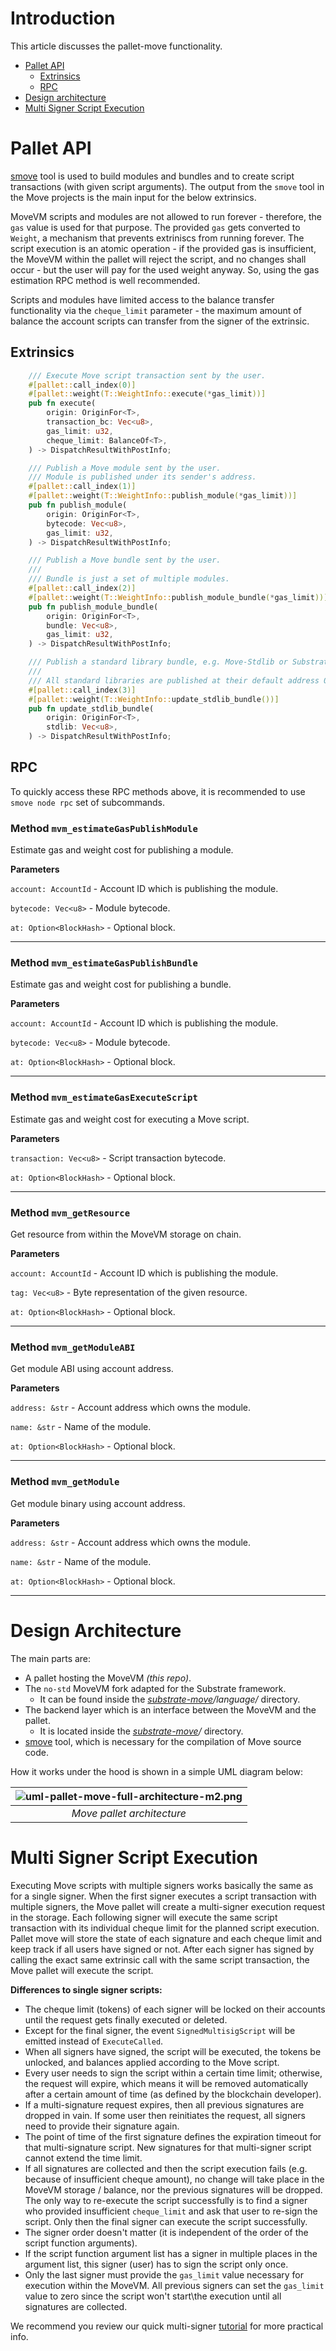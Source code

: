 # Introduction
This article discusses the pallet-move functionality.

- [Pallet API](#pallet-api)
  - [Extrinsics](#extrinsics)
  - [RPC](#rpc)
- [Design architecture](#design-architecture)
- [Multi Signer Script Execution](#multi-signer-script-execution)


# Pallet API
[smove] tool is used to build modules and bundles and to create script transactions (with given script arguments). The output from the `smove` tool in the Move projects is the main input for the below extrinsics.

MoveVM scripts and modules are not allowed to run forever - therefore, the `gas` value is used for that purpose. The provided `gas` gets converted to `Weight`, a mechanism that prevents extriniscs from running forever.
The script execution is an atomic operation - if the provided gas is insufficient, the MoveVM within the pallet will reject the script, and no changes shall occur - but the user will pay for the used weight anyway. So, using the gas estimation RPC method is well recommended.

Scripts and modules have limited access to the balance transfer functionality via the `cheque_limit` parameter - the maximum amount of balance the account scripts can transfer from the signer of the extrinsic.

## Extrinsics

```rust
    /// Execute Move script transaction sent by the user.
    #[pallet::call_index(0)]
    #[pallet::weight(T::WeightInfo::execute(*gas_limit))]
    pub fn execute(
        origin: OriginFor<T>,
        transaction_bc: Vec<u8>,
        gas_limit: u32,
        cheque_limit: BalanceOf<T>,
    ) -> DispatchResultWithPostInfo;
```

```rust
    /// Publish a Move module sent by the user.
    /// Module is published under its sender's address.
    #[pallet::call_index(1)]
    #[pallet::weight(T::WeightInfo::publish_module(*gas_limit))]
    pub fn publish_module(
        origin: OriginFor<T>,
        bytecode: Vec<u8>,
        gas_limit: u32,
    ) -> DispatchResultWithPostInfo;
```

```rust
    /// Publish a Move bundle sent by the user.
    ///
    /// Bundle is just a set of multiple modules.
    #[pallet::call_index(2)]
    #[pallet::weight(T::WeightInfo::publish_module_bundle(*gas_limit))]
    pub fn publish_module_bundle(
        origin: OriginFor<T>,
        bundle: Vec<u8>,
        gas_limit: u32,
    ) -> DispatchResultWithPostInfo;
```

```rust
    /// Publish a standard library bundle, e.g. Move-Stdlib or Substrate-Stdlib. Sudo user only.
    ///
    /// All standard libraries are published at their default address 0x1.
    #[pallet::call_index(3)]
    #[pallet::weight(T::WeightInfo::update_stdlib_bundle())]
    pub fn update_stdlib_bundle(
        origin: OriginFor<T>,
        stdlib: Vec<u8>,
    ) -> DispatchResultWithPostInfo;
```

## RPC

To quickly access these RPC methods above, it is recommended to use `smove node rpc` set of subcommands.

### Method `mvm_estimateGasPublishModule`
Estimate gas and weight cost for publishing a module.

**Parameters**

`account: AccountId` - Account ID which is publishing the module.

`bytecode: Vec<u8>` - Module bytecode.

`at: Option<BlockHash>` - Optional block.

----------------------------------------------------------------

### Method `mvm_estimateGasPublishBundle`
Estimate gas and weight cost for publishing a bundle.

**Parameters**

`account: AccountId` - Account ID which is publishing the module.

`bytecode: Vec<u8>` - Module bytecode.

`at: Option<BlockHash>` - Optional block.

----------------------------------------------------------------

### Method `mvm_estimateGasExecuteScript`
Estimate gas and weight cost for executing a Move script.

**Parameters**

`transaction: Vec<u8>` - Script transaction bytecode.

`at: Option<BlockHash>` - Optional block.

----------------------------------------------------------------

### Method `mvm_getResource`
Get resource from within the MoveVM storage on chain.

**Parameters**

`account: AccountId` - Account ID which is publishing the module.

`tag: Vec<u8>` - Byte representation of the given resource.

`at: Option<BlockHash>` - Optional block.

----------------------------------------------------------------

### Method `mvm_getModuleABI`
Get module ABI using account address.

**Parameters**

`address: &str` - Account address which owns the module.

`name: &str` - Name of the module.

`at: Option<BlockHash>` - Optional block.

----------------------------------------------------------------

### Method `mvm_getModule`
Get module binary using account address.

**Parameters**

`address: &str` - Account address which owns the module.

`name: &str` - Name of the module.

`at: Option<BlockHash>` - Optional block.

----------------------------------------------------------------

# Design Architecture

The main parts are:
- A pallet hosting the MoveVM _(this repo)_.
- The `no-std` MoveVM fork adapted for the Substrate framework.
  - It can be found inside the _[substrate-move][substrate-move]/language/_ directory.
- The backend layer which is an interface between the MoveVM and the pallet.
  - It is located inside the _[substrate-move][substrate-move]/_ directory.
- [smove][smove] tool, which is necessary for the compilation of Move source code.

How it works under the hood is shown in a simple UML diagram below:

| ![uml-pallet-move-full-architecture-m2.png](./assets/uml-pallet-move-full-architecture-m2.png) |
|:--:|
| *Move pallet architecture* |

[smove]: https://github.com/eigerco/smove
[substrate-move]: https://github.com/eigerco/substrate-move

# Multi Signer Script Execution

Executing Move scripts with multiple signers works basically the same as for a single signer.
When the first signer executes a script transaction with multiple signers, the Move pallet will create a multi-signer execution request in the storage.
Each following signer will execute the same script transaction with its individual cheque limit for the planned script execution.
Pallet move will store the state of each signature and each cheque limit and keep track if all users have signed or not.
After each signer has signed by calling the exact same extrinsic call with the same script transaction, the Move pallet will execute the script.

**Differences to single signer scripts:**
- The cheque limit (tokens) of each signer will be locked on their accounts until the request gets finally executed or deleted.
- Except for the final signer, the event `SignedMultisigScript` will be emitted instead of `ExecuteCalled`.
- When all signers have signed, the script will be executed, the tokens be unlocked, and balances applied according to the Move script.
- Every user needs to sign the script within a certain time limit; otherwise, the request will expire, which means it will be removed automatically after a certain amount of time (as defined by the blockchain developer).
- If a multi-signature request expires, then all previous signatures are dropped in vain. If some user then reinitiates the request, all signers need to provide their signature again.
- The point of time of the first signature defines the expiration timeout for that multi-signature script. New signatures for that multi-signer script cannot extend the time limit.
- If all signatures are collected and then the script execution fails (e.g. because of insufficient cheque amount), no change will take place in the MoveVM storage / balance, nor the previous signatures will be dropped. The only way to re-execute the script successfully is to find a signer who provided insufficient `cheque_limit` and ask that user to re-sign the script. Only then the final signer can execute the script successfully.
- The signer order doesn't matter (it is independent of the order of the script function arguments).
- If the script function argument list has a signer in multiple places in the argument list, this signer (user) has to sign the script only once.
- Only the last signer must provide the `gas_limit` value necessary for execution within the MoveVM. All previous signers can set the `gas_limit` value to zero since the script won't start\the execution until all signatures are collected.

We recommend you review our quick multi-signer [tutorial](tutorial-multi-signer.md) for more practical info.
